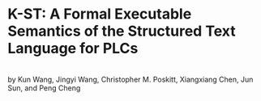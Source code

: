 # K-ST: A Formal Executable Semantics of the Structured Text Language for PLCs

\
by Kun Wang, Jingyi Wang, Christopher M. Poskitt, Xiangxiang Chen, Jun Sun, and Peng Cheng



